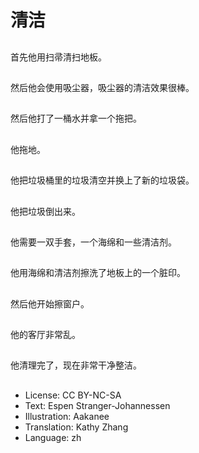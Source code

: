 # 清洁

##
首先他用扫帚清扫地板。

##
然后他会使用吸尘器，吸尘器的清洁效果很棒。

##
然后他打了一桶水并拿一个拖把。

##
他拖地。

##
他把垃圾桶里的垃圾清空并换上了新的垃圾袋。

##
他把垃圾倒出来。

##
他需要一双手套，一个海绵和一些清洁剂。

##
他用海绵和清洁剂擦洗了地板上的一个脏印。

##
然后他开始擦窗户。

##
他的客厅非常乱。

##
他清理完了，现在非常干净整洁。

##
* License: CC BY-NC-SA
* Text: Espen Stranger-Johannessen
* Illustration: Aakanee
* Translation: Kathy Zhang
* Language: zh
